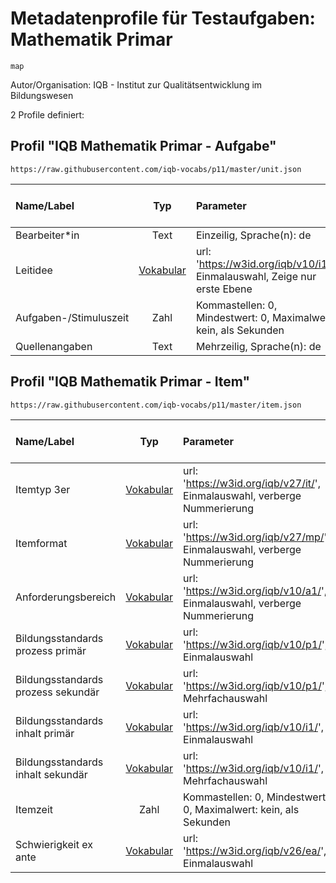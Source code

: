 # Metadatenprofile für Testaufgaben: Mathematik Primar
```
map
```

Autor/Organisation: IQB - Institut zur Qualitätsentwicklung im Bildungswesen

2 Profile definiert:

## Profil "IQB Mathematik Primar - Aufgabe"
```
https://raw.githubusercontent.com/iqb-vocabs/p11/master/unit.json
```

| Name/Label | Typ | Parameter | ID Profil-Eintrag |
| :--- | :---: | :--- | :---: |
| Bearbeiter*in | Text |Einzeilig, Sprache(n): de | u2 |
| Leitidee | [Vokabular](https://w3id.org/iqb/v10/i1/) | url: 'https://w3id.org/iqb/v10/i1/', Einmalauswahl, Zeige nur erste Ebene | w8 |
| Aufgaben-/Stimuluszeit | Zahl |Kommastellen: 0, Mindestwert: 0, Maximalwert: kein, als Sekunden | e2 |
| Quellenangaben | Text |Mehrzeilig, Sprache(n): de | e3 |
## Profil "IQB Mathematik Primar - Item"
```
https://raw.githubusercontent.com/iqb-vocabs/p11/master/item.json
```

| Name/Label | Typ | Parameter | ID Profil-Eintrag |
| :--- | :---: | :--- | :---: |
| Itemtyp 3er | [Vokabular](https://w3id.org/iqb/v27/it/) | url: 'https://w3id.org/iqb/v27/it/', Einmalauswahl, verberge Nummerierung | s2 |
| Itemformat | [Vokabular](https://w3id.org/iqb/v27/mp/) | url: 'https://w3id.org/iqb/v27/mp/', Einmalauswahl, verberge Nummerierung | s3 |
| Anforderungsbereich | [Vokabular](https://w3id.org/iqb/v10/a1/) | url: 'https://w3id.org/iqb/v10/a1/', Einmalauswahl, verberge Nummerierung | s4 |
| Bildungsstandards prozess primär | [Vokabular](https://w3id.org/iqb/v10/p1/) | url: 'https://w3id.org/iqb/v10/p1/', Einmalauswahl | s5 |
| Bildungsstandards prozess sekundär | [Vokabular](https://w3id.org/iqb/v10/p1/) | url: 'https://w3id.org/iqb/v10/p1/', Mehrfachauswahl | s6 |
| Bildungsstandards inhalt primär | [Vokabular](https://w3id.org/iqb/v10/i1/) | url: 'https://w3id.org/iqb/v10/i1/', Einmalauswahl | s7 |
| Bildungsstandards inhalt sekundär | [Vokabular](https://w3id.org/iqb/v10/i1/) | url: 'https://w3id.org/iqb/v10/i1/', Mehrfachauswahl | s8 |
| Itemzeit | Zahl |Kommastellen: 0, Mindestwert: 0, Maximalwert: kein, als Sekunden | e2 |
| Schwierigkeit ex ante | [Vokabular](https://w3id.org/iqb/v26/ea/) | url: 'https://w3id.org/iqb/v26/ea/', Einmalauswahl | e4 |
